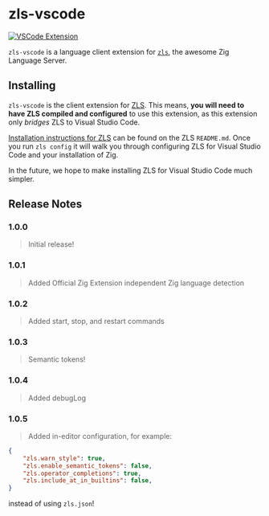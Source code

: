 # zls-vscode

[![VSCode Extension](https://img.shields.io/badge/vscode-extension-brightgreen)](https://marketplace.visualstudio.com/items?itemName=AugusteRame.zls-vscode)

`zls-vscode` is a language client extension for [`zls`](https://github.com/zigtools/zls), the awesome Zig Language Server.

## Installing

`zls-vscode` is the client extension for [ZLS](https://github.com/zigtools/zls). This means, **you will need to have ZLS compiled and configured** to use this extension, as this extension only *bridges* ZLS to Visual Studio Code.

[Installation instructions for ZLS](https://github.com/zigtools/zls#installation) can be found on the ZLS `README.md`. Once you run `zls config` it will walk you through configuring ZLS for Visual Studio Code and your installation of Zig.

In the future, we hope to make installing ZLS for Visual Studio Code much simpler.

## Release Notes

### 1.0.0

> Initial release!

### 1.0.1

> Added Official Zig Extension independent Zig language detection

### 1.0.2

> Added start, stop, and restart commands

### 1.0.3

> Semantic tokens!

### 1.0.4

> Added debugLog

### 1.0.5

> Added in-editor configuration, for example:
```json
{
    "zls.warn_style": true,
    "zls.enable_semantic_tokens": false,
    "zls.operator_completions": true,
    "zls.include_at_in_builtins": false,
}
```
instead of using `zls.json`!
